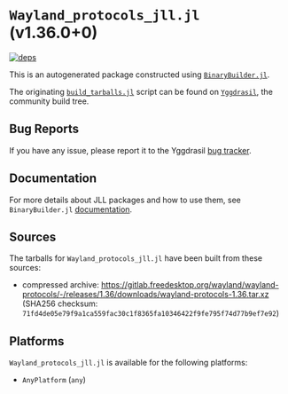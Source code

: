 # `Wayland_protocols_jll.jl` (v1.36.0+0)

[![deps](https://juliahub.com/docs/Wayland_protocols_jll/deps.svg)](https://juliahub.com/ui/Packages/General/Wayland_protocols_jll/)

This is an autogenerated package constructed using [`BinaryBuilder.jl`](https://github.com/JuliaPackaging/BinaryBuilder.jl).

The originating [`build_tarballs.jl`](https://github.com/JuliaPackaging/Yggdrasil/blob/d11f78c091946a1021d80ac80b2c50c7dbe3ef8f/W/Wayland_protocols/build_tarballs.jl) script can be found on [`Yggdrasil`](https://github.com/JuliaPackaging/Yggdrasil/), the community build tree.

## Bug Reports

If you have any issue, please report it to the Yggdrasil [bug tracker](https://github.com/JuliaPackaging/Yggdrasil/issues).

## Documentation

For more details about JLL packages and how to use them, see `BinaryBuilder.jl` [documentation](https://docs.binarybuilder.org/stable/jll/).

## Sources

The tarballs for `Wayland_protocols_jll.jl` have been built from these sources:

* compressed archive: https://gitlab.freedesktop.org/wayland/wayland-protocols/-/releases/1.36/downloads/wayland-protocols-1.36.tar.xz (SHA256 checksum: `71fd4de05e79f9a1ca559fac30c1f8365fa10346422f9fe795f74d77b9ef7e92`)

## Platforms

`Wayland_protocols_jll.jl` is available for the following platforms:

* `AnyPlatform` (`any`)
